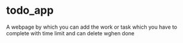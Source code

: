 # todo_app
A webpage by which you can add the work or task which you have to complete with time limit and can delete wghen done
